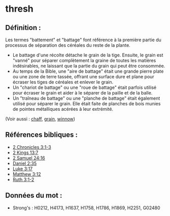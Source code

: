 # thresh

## Définition :

Les termes "battement" et "battage" font référence à la première partie du processus de séparation des céréales du reste de la plante.

* Le battage d'une récolte détache le grain de la tige. Ensuite, le grain est "vanné" pour séparer complètement la graine de toutes les matières indésirables, ne laissant que la partie du grain qui peut être consommée.
* Au temps de la Bible, une "aire de battage" était une grande pierre plate ou une zone de terre tassée, offrant une surface dure et plane pour écraser les tiges de céréales et enlever le grain.
* Un "chariot de battage" ou une "roue de battage" était parfois utilisé pour écraser le grain et aider à le séparer de la paille et de la balle.
* Un "traîneau de battage" ou une "planche de battage" était également utilisé pour séparer le grain. Elle était faite de planches de bois munies de pointes métalliques acérées à leur extrémité.

(Voir aussi : [chaff](../other/chaff.md), [grain](../other/grain.md), [winnow](../other/winnow.md))

## Références bibliques :

* [2 Chronicles 3:1-3](rc://en/tn/help/2ch/03/01)
* [2 Kings 13:7](rc://en/tn/help/2ki/13/07)
* [2 Samuel 24:16](rc://en/tn/help/2sa/24/16)
* [Daniel 2:35](rc://en/tn/help/dan/02/35)
* [Luke 3:17](rc://en/tn/help/luk/03/17)
* [Matthew 3:12](rc://en/tn/help/mat/03/12)
* [Ruth 3:1-2](rc://en/tn/help/rut/03/01)

## Données du mot :

* Strong's : H0212, H4173, H1637, H1758, H1786, H1869, H2251, G02480
